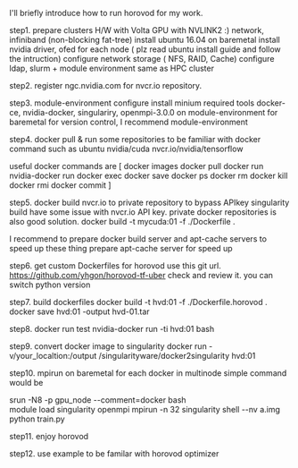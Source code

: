 
I'll briefly introduce how to run horovod for my work.

step1.
prepare clusters H/W with Volta GPU with NVLINK2 :) network, infiniband (non-blocking fat-tree) 
install ubuntu 16.04 on baremetal
install nvidia driver, ofed for each node   ( plz read ubuntu install guide and follow the intruction)
configure network storage ( NFS, RAID, Cache) 
configure ldap, slurm + module environment same as HPC cluster

step2. 
register ngc.nvidia.com for nvcr.io repository. 
 

step3. module-environment configure 
install minium required tools docker-ce, nvidia-docker, singulariry, openmpi-3.0.0 on module-environment for baremetal
for version control, I recommend module-environment

step4. docker pull & run  some repositories to be familiar with docker command 
such as ubuntu  nvidia/cuda  nvcr.io/nvidia/tensorflow 

useful docker commands are 
[
docker images
docker pull
docker run 
nvidia-docker run
docker exec 
docker save
docker ps 
docker rm
docker kill
docker rmi 
docker commit
]
 
step5. docker build nvcr.io to private repository to bypass APIkey
singularity build have some issue with nvcr.io API key. 
private docker repositories is also good solution.
docker build -t mycuda:01 -f ./Dockerfile . 

I recommend to prepare docker build server and apt-cache servers to speed up these thing 
prepare apt-cache server for speed up 

step6. get custom Dockerfiles for horovod 
use this git url.  https://github.com/yhgon/horovod-tf-uber 
check and review it. you can switch python version

step7. build dockerfiles 
docker build -t hvd:01 -f ./Dockerfile.horovod . 
docker save hvd:01 -output hvd-01.tar

step8. docker run test 
nvidia-docker run -ti hvd:01 bash 

step9. convert docker image to singularity 
docker run -v/your_localtion:/output /singularityware/docker2singularity hvd:01

step10. mpirun on baremetal for each docker in multinode
simple command would  be  

srun -N8 -p gpu_node --comment=docker bash  
module load singularity openmpi
mpirun -n 32  singularity shell --nv a.img  python train.py 

step11. enjoy horovod

step12. use example to be familar with horovod optimizer 

